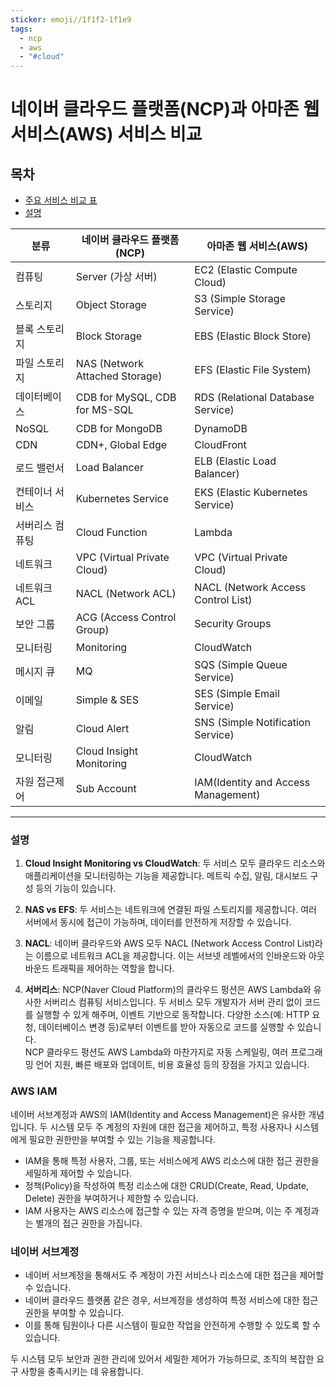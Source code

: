 ```yaml
---
sticker: emoji//1f1f2-1f1e9
tags:
  - ncp
  - aws
  - "#cloud"
---
```

# 네이버 클라우드 플랫폼(NCP)과 아마존 웹 서비스(AWS) 서비스 비교
## 목차
- [주요 서비스 비교 표](#주요-서비스-비교-표)
- [설명](#설명)

| 분류                | 네이버 클라우드 플랫폼(NCP)    | 아마존 웹 서비스(AWS)         |
|---------------------|--------------------------------|------------------------------|
| 컴퓨팅              | Server (가상 서버)             | EC2 (Elastic Compute Cloud)  |
| 스토리지            | Object Storage                 | S3 (Simple Storage Service)  |
| 블록 스토리지       | Block Storage                  | EBS (Elastic Block Store)    |
| 파일 스토리지       | NAS (Network Attached Storage) | EFS (Elastic File System)    |
| 데이터베이스        | CDB for MySQL, CDB for MS-SQL  | RDS (Relational Database Service) |
| NoSQL               |  CDB for MongoDB             | DynamoDB                     |
| CDN                 | CDN+, Global Edge              | CloudFront                   |
| 로드 밸런서         | Load Balancer                  | ELB (Elastic Load Balancer)  |
| 컨테이너 서비스     | Kubernetes Service             | EKS (Elastic Kubernetes Service) |
| 서버리스 컴퓨팅      | Cloud Function                 | Lambda                       |
| 네트워크            | VPC (Virtual Private Cloud)    | VPC (Virtual Private Cloud)  |
| 네트워크 ACL        | NACL (Network ACL)             | NACL (Network Access Control List) |
| 보안 그룹           | ACG (Access Control Group)     | Security Groups               |
| 모니터링            | Monitoring                     | CloudWatch                   |
| 메시지 큐           | MQ                             | SQS (Simple Queue Service)    |
| 이메일              | Simple & SES                   | SES (Simple Email Service)   |
| 알림                | Cloud Alert                    | SNS (Simple Notification Service) |
| 모니터링            | Cloud Insight Monitoring       | CloudWatch                   |
| 자원 접근제어       | Sub Account                | IAM(Identity and Access Management) |

---
### 설명

1. **Cloud Insight Monitoring vs CloudWatch**: 두 서비스 모두 클라우드 리소스와 애플리케이션을 모니터링하는 기능을 제공합니다. 메트릭 수집, 알림, 대시보드 구성 등의 기능이 있습니다.

2. **NAS vs EFS**: 두 서비스는 네트워크에 연결된 파일 스토리지를 제공합니다. 여러 서버에서 동시에 접근이 가능하며, 데이터를 안전하게 저장할 수 있습니다.

3. **NACL**: 네이버 클라우드와 AWS 모두 NACL (Network Access Control List)라는 이름으로 네트워크 ACL을 제공합니다. 이는 서브넷 레벨에서의 인바운드와 아웃바운드 트래픽을 제어하는 역할을 합니다.
4. **서버리스**: NCP(Naver Cloud Platform)의 클라우드 펑션은 AWS Lambda와 유사한 서버리스 컴퓨팅 서비스입니다. 두 서비스 모두 개발자가 서버 관리 없이 코드를 실행할 수 있게 해주며, 이벤트 기반으로 동작합니다. 다양한 소스(예: HTTP 요청, 데이터베이스 변경 등)로부터 이벤트를 받아 자동으로 코드를 실행할 수 있습니다. \
NCP 클라우드 펑션도 AWS Lambda와 마찬가지로 자동 스케일링, 여러 프로그래밍 언어 지원, 빠른 배포와 업데이트, 비용 효율성 등의 장점을 가지고 있습니다.

### AWS IAM
네이버 서브계정과 AWS의 IAM(Identity and Access Management)은 유사한 개념입니다. 두 시스템 모두 주 계정의 자원에 대한 접근을 제어하고, 특정 사용자나 시스템에게 필요한 권한만을 부여할 수 있는 기능을 제공합니다.
- IAM을 통해 특정 사용자, 그룹, 또는 서비스에게 AWS 리소스에 대한 접근 권한을 세밀하게 제어할 수 있습니다.
- 정책(Policy)을 작성하여 특정 리소스에 대한 CRUD(Create, Read, Update, Delete) 권한을 부여하거나 제한할 수 있습니다.
- IAM 사용자는 AWS 리소스에 접근할 수 있는 자격 증명을 받으며, 이는 주 계정과는 별개의 접근 권한을 가집니다.

### 네이버 서브계정
- 네이버 서브계정을 통해서도 주 계정이 가진 서비스나 리소스에 대한 접근을 제어할 수 있습니다.
- 네이버 클라우드 플랫폼 같은 경우, 서브계정을 생성하여 특정 서비스에 대한 접근 권한을 부여할 수 있습니다.
- 이를 통해 팀원이나 다른 시스템이 필요한 작업을 안전하게 수행할 수 있도록 할 수 있습니다.

두 시스템 모두 보안과 권한 관리에 있어서 세밀한 제어가 가능하므로, 조직의 복잡한 요구 사항을 충족시키는 데 유용합니다.
